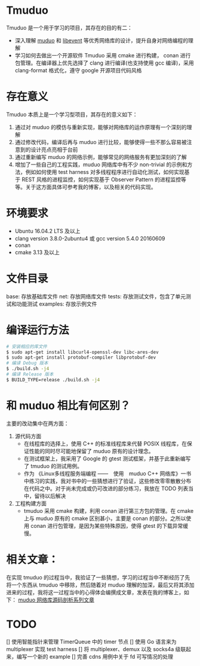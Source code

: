 # Tmuduo
Tmuduo 是一个用于学习的项目，其存在的目的有二：
* 深入理解 [muduo](https://github.com/chenshuo/muduo) 和 [libevent](https://libevent.org/) 等优秀网络库的设计，提升自身对网络编程的理解
* 学习如何去做出一个开源软件
Tmuduo 采用 cmake 进行构建， conan 进行包管理。在编译器上优先选择了 clang 进行编译(也支持使用 gcc 编译)，采用 clang-format 格式化，遵守 google 开源项目代码风格

# 存在意义
Tmuduo 本质上是一个学习型项目，其存在的意义如下：
1. 通过对 muduo 的模仿与重新实现，能够对网络库的运作原理有一个深刻的理解
2. 通过修改代码，编译后再与 muduo 进行比较，能够使得一些不那么容易被注意到的设计亮点亮相于台前
3. 通过重新编写 muduo 的网络示例，能够常见的网络服务有更加深刻的了解
4. 增加了一些自己的工程实践，muduo 网络库中有不少 non-trivial 的示例和方法，例如如何使用 test harness 对多线程程序进行自动化测试，如何实现基于 REST 风格的进程监控，如何实现基于 Observer Pattern 的进程监控等等。关于这方面具体可参考我的博客，以及相关的代码实现。

# 环境要求
* Ubuntu 16.04.2 LTS 及以上
* clang version 3.8.0-2ubuntu4 或 gcc version 5.4.0 20160609
* conan
* cmake 3.13 及以上

# 文件目录
base: 存放基础库文件
net: 存放网络库文件
tests: 存放测试文件，包含了单元测试和功能测试
examples: 存放示例文件


# 编译运行方法
```bash
# 安装相应的库文件
$ sudo apt-get install libcurl4-openssl-dev libc-ares-dev
$ sudo apt-get install protobuf-compiler libprotobuf-dev
# 编译 Debug 版本
$ ./build.sh -j4
# 编译 Release 版本
$ BUILD_TYPE=release ./build.sh -j4
```

# 和 muduo 相比有何区别？
主要的改动集中在两方面：
1. 源代码方面
    * 在线程库的选择上，使用 C++ 的标准线程库来代替 POSIX 线程库，在保证性能的同时尽可能地保留了 muduo 原有的设计理念。
    * 在测试框架上，我采用了 Google 的 gtest 测试框架，并基于此重新编写了 tmuduo 的测试用例。
    * 作为 《Linux多线程服务端编程 ——　使用　muduo C++ 网络库》一书中练习的实践，我对书中的一些猜想进行了验证，这些修改零零散散分布在代码之中。对于尚未完成或仍可改进的部分练习，我放在 TODO 列表当中，留待以后解决
2. 工程构建方面
    * tmuduo 采用 cmake 构建，利用 conan 进行第三方包的管理。在 cmake 上与 muduo 原有的 cmake 区别甚小，主要是 conan 的部分。之所以使用 conan 进行包管理，是因为某些特殊原因，使得 gtest 的下载异常缓慢。

# 相关文章：
在实现 tmuduo 的过程当中，我验证了一些猜想，学习的过程当中不断经历了先将一个东西从 tmuduo 中移除，然后随着对 muduo 理解的加深，最后又将其添加进来的过程，我将这一过程当中的心得体会编撰成文章，发表在我的博客上，如下：
[muduo 网络库源码剖析系列文章](https://www.hacker-cube.com/categories/muduo%E6%BA%90%E7%A0%81%E5%89%96%E6%9E%90//)

# TODO
[] 使用智能指针来管理 TimerQueue 中的 timer 节点
[] 使用 Go 语言来为 multiplexer 实现 test harness
[] 将 multiplexer、demux 以及 socks4a 级联起来，编写一个新的 example
[] 完善 cdns 用例中关于 fd 可写情况的处理